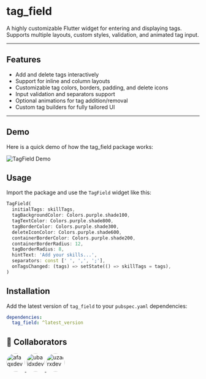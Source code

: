 # tag_field

A highly customizable Flutter widget for entering and displaying tags.  
Supports multiple layouts, custom styles, validation, and animated tag input.

---

## Features

- Add and delete tags interactively  
- Support for inline and column layouts  
- Customizable tag colors, borders, padding, and delete icons  
- Input validation and separators support  
- Optional animations for tag addition/removal  
- Custom tag builders for fully tailored UI  

---


## Demo

Here is a quick demo of how the tag_field package works:

![TagField Demo](https://raw.githubusercontent.com/afaqxdev/tag_field/main/example/assets/demo.gif)

## Usage

Import the package and use the `TagField` widget like this:

```dart
TagField(
  initialTags: skillTags,
  tagBackgroundColor: Colors.purple.shade100,
  tagTextColor: Colors.purple.shade800,
  tagBorderColor: Colors.purple.shade300,
  deleteIconColor: Colors.purple.shade600,
  containerBorderColor: Colors.purple.shade200,
  containerBorderRadius: 12,
  tagBorderRadius: 8,
  hintText: 'Add your skills...',
  separators: const [' ', ',', ';'],
  onTagsChanged: (tags) => setState(() => skillTags = tags),
)
```

## Installation

Add the latest version of `tag_field` to your `pubspec.yaml` dependencies:

```yaml
dependencies:
  tag_field: ^latest_version
````



## 👥 Collaborators

<p float="left">
  <a href="https://github.com/afaqxdev">
    <img src="https://github.com/afaqxdev.png" width="48" height="48" style="border-radius:50%" alt="afaqxdev"/>
  </a>
  <a href="https://github.com/ubaidxdev">
    <img src="https://github.com/ubaidxdev.png" width="48" height="48" style="border-radius:50%" alt="ubaidxdev"/>
  </a>
  <a href="https://github.com/uzairxdev">
    <img src="https://github.com/uzairxdev" width="48" height="48" style="border-radius:50%" alt="uzairxdev"/>
  </a>
</p>
